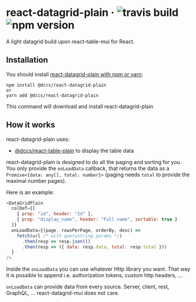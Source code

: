 # react-datagrid-plain &middot; ![travis build](https://img.shields.io/travis/DCCS-IT-Business-Solutions/react-datagrid-plain.svg) ![npm version](https://img.shields.io/npm/v/@dccs/react-datagrid-plain.svg)

A light datagrid build upon react-table-mui for React.

## Installation

You should install [react-datagrid-plain with npm or yarn](https://www.npmjs.com/package/@dccs/react-datagrid-plain):

    npm install @dccs/react-datagrid-plain
    or
    yarn add @dccs/react-datagrid-plain

This command will download and install react-datagrid-plain

## How it works

react-datagrid-plain uses:

- [@dccs/react-table-plain](https://www.npmjs.com/package/@dccs/react-table-plain) to display the table data

react-datagrid-plain is designed to do all the paging and sorting for you. You only provide the `onLoadData` callback, that returns the data as a `Promise<{data: any[], total: number}>` (paging needs `total` to provide the maximal number pages).

Here is an example:

```javascript
<DataGridPlain
  colDef={[
    { prop: "id", header: "Id" },
    { prop: "display_name", header: "Full name", sortable: true }
  ]}
  onLoadData={(page, rowsPerPage, orderBy, desc) =>
    fetch(url /* with querystring params */)
      .then(resp => resp.json())
      .then(resp => ({ data: resp.data, total: resp.total }))
  }
/>
```

Inside the `onLoadData` you can use whatever Http library you want. That way it is possible to append i.e. authorization tokens, custom http headers, ...

`onLoadData` can provide data from every source. Server, client, rest, GraphQL, ... react-datagrid-mui does not care.
